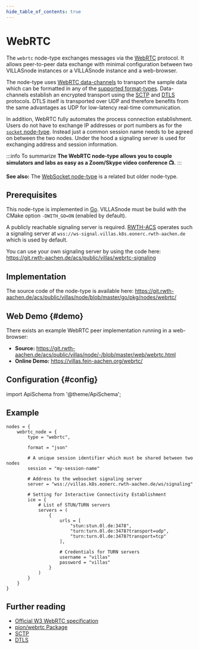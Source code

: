 ```yaml
---
hide_table_of_contents: true
---
```


# WebRTC

The `webrtc` node-type exchanges messages via the [WebRTC](https://webrtc.org/) protocol.
It allows peer-to-peer data exchange with minimal configuration between two VILLASnode instances or a VILLASnode instance and a web-browser.

The node-type uses [WebRTC data-channels](https://developer.mozilla.org/en-US/docs/Web/API/RTCDataChannel) to transport the sample data which can be formatted in any of the [supported format-types](../formats/index.md).
Data-channels establish an encrypted transport using the [SCTP](https://en.wikipedia.org/wiki/Stream_Control_Transmission_Protocol) and [DTLS](https://en.wikipedia.org/wiki/Datagram_Transport_Layer_Security) protocols.
DTLS itself is transported over UDP and therefore benefits from the same advantages as UDP for low-latency real-time communication.

In addition, WebRTC fully automates the process connection establishment.
Users do not have to exchange IP addresses or port numbers as for the [`socket` node-type](./socket.md).
Instead just a common session name needs to be agreed on between the two nodes.
Under the hood a signaling server is used for exchanging address and session information.

:::info To summarize
**The WebRTC node-type allows you to couple simulators and labs as easy as a Zoom/Skype video conference 📺.**
:::

**See also:** The [WebSocket node-type](./websocket.md) is a related but older node-type.

## Prerequisites

This node-type is implemented in [Go](https://go.dev/).
VILLASnode must be build with the CMake option `-DWITH_GO=ON` (enabled by default).

A publicly reachable signaling server is required.
[RWTH-ACS](https://www.acs.eonerc.rwth-aachen.de) operates such a signaling server at `wss://ws-signal.villas.k8s.eonerc.rwth-aachen.de` which is used by default.

You can use your own signaling server by using the code here: https://git.rwth-aachen.de/acs/public/villas/webrtc-signaling

## Implementation

The source code of the node-type is available here:
https://git.rwth-aachen.de/acs/public/villas/node/blob/master/go/pkg/nodes/webrtc/

## Web Demo {#demo}

There exists an example WebRTC peer implementation running in a web-browser:

- **Source:** https://git.rwth-aachen.de/acs/public/villas/node/-/blob/master/web/webrtc.html
- **Online Demo:** https://villas.fein-aachen.org/webrtc/

## Configuration {#config}

import ApiSchema from '@theme/ApiSchema';

<ApiSchema id="node" example pointer="#/components/schemas/webrtc" />

## Example

``` url="external/node/etc/examples/nodes/webrtc.conf" title="node/etc/examples/nodes/webrtc.conf"
nodes = {
	webrtc_node = {
		type = "webrtc",

		format = "json"

		# A unique session identifier which must be shared between two nodes
		session = "my-session-name"

		# Address to the websocket signaling server
		server = "wss://villas.k8s.eonerc.rwth-aachen.de/ws/signaling"

		# Setting for Interactive Connectivity Establishment
		ice = {
			# List of STUN/TURN servers
			servers = (
				{
					urls = [
						"stun:stun.0l.de:3478",
						"turn:turn.0l.de:3478?transport=udp",
						"turn:turn.0l.de:3478?transport=tcp"
					],

					# Credentials for TURN servers
					username = "villas"
					password = "villas"
				}
			)
		}
	}
}
```

## Further reading

- [Official W3 WebRTC specification](https://www.w3.org/TR/webrtc/)
- [pion/webrtc Package](https://github.com/pion/webrtc)
- [SCTP](https://en.wikipedia.org/wiki/Stream_Control_Transmission_Protocol)
- [DTLS](https://en.wikipedia.org/wiki/Datagram_Transport_Layer_Security)

